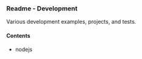 ### Readme - Development

Various development examples, projects, and tests.

#### Contents
  * nodejs
